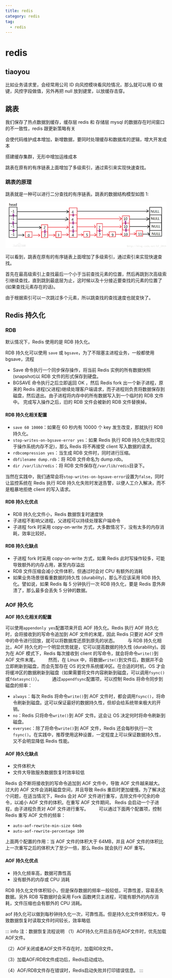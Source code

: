 ```yaml
---
title: redis
category: redis
tag:
  - redis
---
```


# redis

## tiaoyou

比如业务请求里，会经常用公司 ID 向风控模块看风险情况，那么就可以用 ID 做键，风控字段做值，另外再把 null 放到键里，以放缓存击穿。

## 跳表

我们保存了热点数据到缓存，缓存层 redis 和 存储层 mysql 的数据存在时间窗口的不一致性，redis 跟更新策略有关

会使代码维护成本增加，新增数据，要同时处理缓存和数据库的逻辑，增大开发成本

搭建缓存集群，无形中增加运维成本

跳表在原有的有序链表上面增加了多级索引，通过索引来实现快速查找。

### 跳表的原理

跳表就是一种可以进行二分查找的有序链表。跳表的数据结构模型如图 1:

![](./img/1-1.png)

可以看到，跳表在原有的有序链表上面增加了多级索引，通过索引来实现快速查找。

首先在最高级索引上查找最后一个小于当前查找元素的位置，然后再跳到次高级索引继续查找，直到跳到最底层为止，这时候以及十分接近要查找的元素的位置了(如果查找元素存在的话)。

由于根据索引可以一次跳过多个元素，所以跳查找的查找速度也就变快了。

## Redis 持久化

### RDB

默认情况下，Redis 使用的是 RDB 持久化。

RDB 持久化可以使用 `save` 或 `bgsave`，为了不阻塞主进程业务，一般都使用 bgsave，流程

- Save 命令执行一个同步保存操作，将当前 Redis 实例的所有数据快照(snapshot)以 RDB 文件的形式保存到硬盘。
- BGSAVE 命令执行之后立即返回 OK ，然后 Redis fork 出一个新子进程，原来的 Redis 进程(父进程)继续处理客户端请求，而子进程则负责将数据保存到磁盘，然后退出。由子进程将内存中的所有数据写入到一个临时的 RDB 文件中。 完成写入操作之后，旧的 RDB 文件会被新的 RDB 文件替换掉。

#### RDB 持久化相关配置

- `save 60 10000`：如果在 60 秒内有 10000 个 key 发生改变，那就执行 RDB 持久化。
- `stop-writes-on-bgsave-error yes`：如果 Redis 执行 RDB 持久化失败(常见于操作系统内存不足)，那么 Redis 将不再接受 client 写入数据的请求。
- `rdbcompression yes`：当生成 RDB 文件时，同时进行压缩。
- `dbfilename dump.rdb`：将 RDB 文件命名为 dump.rdb。
- `dir /var/lib/redis`：将 RDB 文件保存在`/var/lib/redis`目录下。

当然在实践中，我们通常会将`stop-writes-on-bgsave-error`设置为`false`，同时让监控系统在 Redis 执行 RDB 持久化失败时发送告警，以便人工介入解决，而不是粗暴地拒绝 client 的写入请求。

#### RDB 持久化优点

- RDB 持久化文件小，Redis 数据恢复时速度快
- 子进程不影响父进程，父进程可以持续处理客户端命令
- 子进程 fork 时采用 copy-on-write 方式，大多数情况下，没有太多的内存消耗，效率比较好。

#### RDB 持久化缺点

- 子进程 fork 时采用 copy-on-write 方式，如果 Redis 此时写操作较多，可能导致额外的内存占用，甚至内存溢出
- RDB 文件压缩会减小文件体积，但通过时会对 CPU 有额外的消耗
- 如果业务场景很看重数据的持久性 (durability)，那么不应该采用 RDB 持久化。譬如说，如果 Redis 每 5 分钟执行一次 RDB 持久化，要是 Redis 意外奔溃了，那么最多会丢失 5 分钟的数据。

### AOF 持久化

**AOF 持久化相关的配置**

可以使用`appendonly yes`配置项来开启 AOF 持久化。Redis 执行 AOF 持久化时，会将接收到的写命令追加到 AOF 文件的末尾，因此 Redis 只要对 AOF 文件中的命令进行回放，就可以将数据库还原到原先的状态。
　　与 RDB 持久化相比，AOF 持久化的一个明显优势就是，它可以提高数据的持久性 (durability)。因为在 AOF 模式下，Redis 每次接收到 client 的写命令，就会将命令`write()`到 AOF 文件末尾。
　　然而，在 Linux 中，将数据`write()`到文件后，数据并不会立即刷新到磁盘，而会先暂存在 OS 的文件系统缓冲区。在合适的时机，OS 才会将缓冲区的数据刷新到磁盘（如果需要将文件内容刷新到磁盘，可以调用`fsync()`或`fdatasync()`）。
　　通过`appendfsync`配置项，可以控制 Redis 将命令同步到磁盘的频率：

- `always`：每次 Redis 将命令`write()`到 AOF 文件时，都会调用`fsync()`，将命令刷新到磁盘。这可以保证最好的数据持久性，但却会给系统带来极大的开销。
- `no`：Redis 只将命令`write()`到 AOF 文件。这会让 OS 决定何时将命令刷新到磁盘。
- `everysec`：除了将命令`write()`到 AOF 文件，Redis 还会每秒执行一次`fsync()`。在实践中，推荐使用这种设置，一定程度上可以保证数据持久性，又不会明显降低 Redis 性能。

#### AOF 持久化缺点

- 文件体积大
- 文件大导致服务数据恢复时效率较低

Redis 会不断将接收到的写命令追加到 AOF 文件中，导致 AOF 文件越来越大。过大的 AOF 文件会消耗磁盘空间，并且导致 Redis 重启时更加缓慢。为了解决这个问题，在适当情况下，Redis 会对 AOF 文件进行重写，去除文件中冗余的命令，以减小 AOF 文件的体积。在重写 AOF 文件期间， Redis 会启动一个子进程，由子进程负责对 AOF 文件进行重写。
　　可以通过下面两个配置项，控制 Redis 重写 AOF 文件的频率：

- `auto-aof-rewrite-min-size 64mb`
- `auto-aof-rewrite-percentage 100`

上面两个配置的作用：当 AOF 文件的体积大于 64MB，并且 AOF 文件的体积比上一次重写之后的体积大了至少一倍，那么 Redis 就会执行 AOF 重写。

#### AOF 持久化优点

- 持久化频率高，数据可靠性高
- 没有额外的内存或 CPU 消耗

RDB 持久化文件体积较小，但是保存数据的频率一般较低，可靠性差，容易丢失数据。另外 RDB 写数据时会采用 Fork 函数拷贝主进程，可能有额外的内存消耗，文件压缩也会有额外的 CPU 消耗。

aof 持久化可以做到每秒钟持久化一次，可靠性高。但是持久化文件体积较大，导致数据恢复时读取文件时间较长，效率略低

::: info 注：数据恢复流程说明
（1）AOF持久化开启且存在AOF文件时，优先加载AOF文件。

（2）AOF关闭或者AOF文件不存在时，加载RDB文件。

（3）加载AOF/RDB文件成功后，Redis启动成功。

（4）AOF/RDB文件存在错误时，Redis启动失败并打印错误信息。
:::
